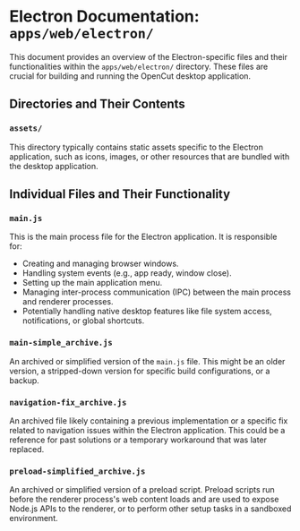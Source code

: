# Electron Documentation: `apps/web/electron/`

This document provides an overview of the Electron-specific files and their functionalities within the `apps/web/electron/` directory. These files are crucial for building and running the OpenCut desktop application.

## Directories and Their Contents

### `assets/`

This directory typically contains static assets specific to the Electron application, such as icons, images, or other resources that are bundled with the desktop application.

## Individual Files and Their Functionality

### `main.js`

This is the main process file for the Electron application. It is responsible for: 
*   Creating and managing browser windows.
*   Handling system events (e.g., app ready, window close).
*   Setting up the main application menu.
*   Managing inter-process communication (IPC) between the main process and renderer processes.
*   Potentially handling native desktop features like file system access, notifications, or global shortcuts.

### `main-simple_archive.js`

An archived or simplified version of the `main.js` file. This might be an older version, a stripped-down version for specific build configurations, or a backup.

### `navigation-fix_archive.js`

An archived file likely containing a previous implementation or a specific fix related to navigation issues within the Electron application. This could be a reference for past solutions or a temporary workaround that was later replaced.

### `preload-simplified_archive.js`

An archived or simplified version of a preload script. Preload scripts run before the renderer process's web content loads and are used to expose Node.js APIs to the renderer, or to perform other setup tasks in a sandboxed environment.
